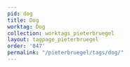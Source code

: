 ```yaml
---
pid: dog
title: Dog
worktag: Dog
collection: worktags_pieterbruegel
layout: tagpage_pieterbruegel
order: '047'
permalink: "/pieterbruegel/tags/dog/"
---
```

